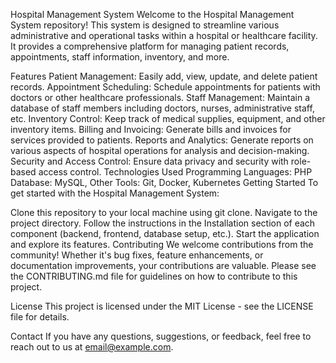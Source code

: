 Hospital Management System
Welcome to the Hospital Management System repository! This system is designed to streamline various administrative and operational tasks within a hospital or healthcare facility. It provides a comprehensive platform for managing patient records, appointments, staff information, inventory, and more.

Features
Patient Management: Easily add, view, update, and delete patient records.
Appointment Scheduling: Schedule appointments for patients with doctors or other healthcare professionals.
Staff Management: Maintain a database of staff members including doctors, nurses, administrative staff, etc.
Inventory Control: Keep track of medical supplies, equipment, and other inventory items.
Billing and Invoicing: Generate bills and invoices for services provided to patients.
Reports and Analytics: Generate reports on various aspects of hospital operations for analysis and decision-making.
Security and Access Control: Ensure data privacy and security with role-based access control.
Technologies Used
Programming Languages: PHP
Database: MySQL,
Other Tools: Git, Docker, Kubernetes
Getting Started
To get started with the Hospital Management System:

Clone this repository to your local machine using git clone.
Navigate to the project directory.
Follow the instructions in the Installation section of each component (backend, frontend, database setup, etc.).
Start the application and explore its features.
Contributing
We welcome contributions from the community! Whether it's bug fixes, feature enhancements, or documentation improvements, your contributions are valuable. Please see the CONTRIBUTING.md file for guidelines on how to contribute to this project.

License
This project is licensed under the MIT License - see the LICENSE file for details.

Contact
If you have any questions, suggestions, or feedback, feel free to reach out to us at email@example.com.
